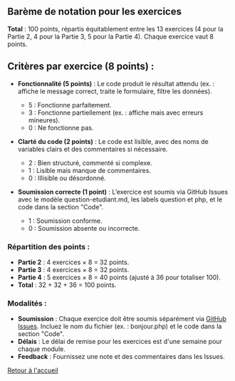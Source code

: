 ## Barème de notation pour les exercices

**Total** : 100 points, répartis équitablement entre les 13 exercices (4 pour la Partie 2, 4 pour la Partie 3, 5 pour la Partie 4). Chaque exercice vaut 8 points.

## Critères par exercice (8 points) :

- **Fonctionnalité (5 points)** : Le code produit le résultat attendu (ex. : affiche le message correct, traite le formulaire, filtre les données).
    - 5 : Fonctionne parfaitement.
    - 3 : Fonctionne partiellement (ex. : affiche mais avec erreurs mineures).
    - 0 : Ne fonctionne pas.

- **Clarté du code (2 points)** : Le code est lisible, avec des noms de variables clairs et des commentaires si nécessaire.
    - 2 : Bien structuré, commenté si complexe.
    - 1 : Lisible mais manque de commentaires.
    - 0 : Illisible ou désordonné.

- **Soumission correcte (1 point)** : L’exercice est soumis via GitHub Issues avec le modèle question-etudiant.md, les labels question et php, et le code dans la section "Code".
    - 1 : Soumission conforme.
    - 0 : Soumission absente ou incorrecte.

### Répartition des points :

- **Partie 2** : 4 exercices × 8 = 32 points.
- **Partie 3** : 4 exercices × 8 = 32 points.
- **Partie 4** : 5 exercices × 8 = 40 points (ajusté à 36 pour totaliser 100).
- **Total** : 32 + 32 + 36 = 100 points.

### Modalités :

- **Soumission** : Chaque exercice doit être soumis séparément via [GitHub Issues](https://github.com/lakrim92/Cours_WebDevelopment/issues/1). Incluez le nom du fichier (ex. : bonjour.php) et le code dans la section "Code".
- **Délais** : Le délai de remise pour les exercices est d'une semaine pour chaque module. 
- **Feedback** : Fournissez une note et des commentaires dans les Issues.

[Retour à l'accueil](../index.md)
